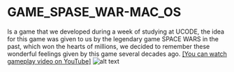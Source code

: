 # GAME_SPASE_WAR-MAC_OS
Is a game that we developed during a week of studying at UCODE, the idea for this game was given to us by the legendary game SPACE WARS in the past, which won the hearts of millions, we decided to remember these wonderful feelings given by this game several decades ago.
<a href="https://youtu.be/RzYbPhJxDvE" class="my-link">[You can watch gameplay video on YouTube]</a>
 ![alt text](https://github.com/crefise/GAME_SPASE_WAR-MAC_OS/blob/master/gameplay.gif)

